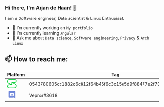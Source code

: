 ### Hi there, I'm Arjan de Haan! 👋

I am a Software engineer, Data scientist & Linux Enthusiast.  

- 🔭 I’m currently working on `My portfolio`
- 🌱 I’m currently learning `Angular`
- 💬 Ask me about `Data science`, `Software engineering`, `Privacy` & `Arch Linux`

## 📫 How to reach me:
| Platform | Tag |
|---|---|
| [<img src="/images/session.png" alt="session" width="30" height="29"/>](https://getsession.org/ ) | 0543780605cc1882c6c812f64b46f6c3c15e5d9f88477e2f70a528a4443cfbd94a |
| [<img src="/images/discord.png" alt="discord" width="30" height="29"/>](https://discord.com/) | Vepnar#3618 |

<!--
**Vepnar/Vepnar** is a ✨ _special_ ✨ repository because its `README.md` (this file) appears on your GitHub profile.

Here are some ideas to get you started:

- 🔭 I’m currently working on ...
- 🌱 I’m currently learning ...
- 👯 I’m looking to collaborate on ...
- 🤔 I’m looking for help with ...
- 💬 Ask me about ...
- 📫 How to reach me: ...
- 😄 Pronouns: ...
- ⚡ Fun fact: ...
-->
